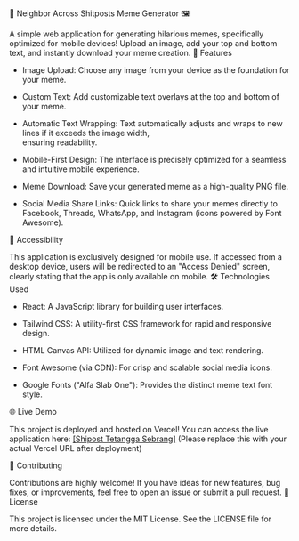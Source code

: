 💩 Neighbor Across Shitposts Meme Generator 🖼️

A simple web application for generating hilarious memes, specifically optimized for mobile devices! Upload an image, add your top and bottom text, and instantly download your meme creation.
🌟 Features

 * Image Upload: Choose any image from your device as the foundation for your meme.

 * Custom Text: Add customizable text overlays at the top and bottom of your meme.

 * Automatic Text Wrapping: Text automatically adjusts and wraps to new lines if it exceeds the image width,   
   ensuring readability.

 * Mobile-First Design: The interface is precisely optimized for a seamless and intuitive mobile experience.

 * Meme Download: Save your generated meme as a high-quality PNG file.

 * Social Media Share Links: Quick links to share your memes directly to Facebook, Threads, WhatsApp, and Instagram 
   (icons powered by Font Awesome).

📱 Accessibility

This application is exclusively designed for mobile use. If accessed from a desktop device, users will be redirected to an "Access Denied" screen, clearly stating that the app is only available on mobile.
🛠️ Technologies Used

 * React: A JavaScript library for building user interfaces.

 * Tailwind CSS: A utility-first CSS framework for rapid and responsive design.

 * HTML Canvas API: Utilized for dynamic image and text rendering.

 * Font Awesome (via CDN): For crisp and scalable social media icons.

 * Google Fonts ("Alfa Slab One"): Provides the distinct meme text font style.


🌐 Live Demo

This project is deployed and hosted on Vercel!
You can access the live application here: [[Shipost Tetangga Sebrang]](https://shitpost-meme-generator.vercel.app/) (Please replace this with your actual Vercel URL after deployment)

🤝 Contributing

Contributions are highly welcome! If you have ideas for new features, bug fixes, or improvements, feel free to open an issue or submit a pull request.
📜 License

This project is licensed under the MIT License. See the LICENSE file for more details.

